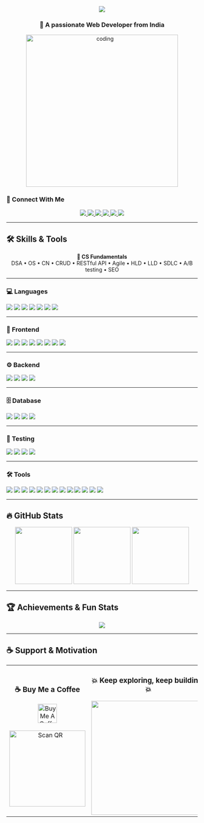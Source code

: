 <!-- Beautiful GitHub README for keshavjha005 -->

<p align="center">
  <img src="https://readme-typing-svg.herokuapp.com?font=Fira+Code&size=25&pause=1000&color=58A6FF&center=true&vCenter=true&width=500&lines=Hi+%F0%9F%91%8B%2C+I'm+Keshav+Jha;Full+Stack+Developer;Open+Source+Enthusiast;Always+Learning+New+Things">
</p>

<h3 align="center">🚀 A passionate Web Developer from India</h3>

<p align="center">
  <img src="https://user-images.githubusercontent.com/112645121/213100923-5b225bd3-b2eb-4e9f-b486-a5f2e7ea1ae9.png" alt="coding" width="400"/>
</p>

### 🔗 Connect With Me  
<p align="center">
  <a href="https://www.linkedin.com/in/keshavjha005" target="_blank">
    <img src="https://img.shields.io/badge/LinkedIn-0A66C2?logo=linkedin&logoColor=white" />
  </a>
   <a href="https://topmate.io/keshavjha005" target="_blank">
    <img src="https://img.shields.io/badge/Topmate-FF6F61?logo=topmate&logoColor=white" />
  </a>
  <a href="https://portfolio-keshav-eight.vercel.app/" target="_blank">
    <img src="https://img.shields.io/badge/Portfolio-000000?logo=google-chrome&logoColor=white" />
  </a>
  <a href="https://hashnode.com/@keshavBlog" target="_blank">
    <img src="https://img.shields.io/badge/Hashnode-2962FF?logo=hashnode&logoColor=white" />
  </a>
  <a href="https://author.envato.com/profile/onboarding" target="_blank">
    <img src="https://img.shields.io/badge/Envato-82B541?logo=envato&logoColor=white" />
  </a>
  <a href="https://www.buymeacoffee.com/jharajiv92n" target="_blank">
    <img src="https://img.shields.io/badge/Buy%20Me%20a%20Coffee-FF813F?logo=buy-me-a-coffee&logoColor=white" />
  </a>
</p>



---

## 🛠️ Skills & Tools  

<p align="center">
<b>📘 CS Fundamentals</b><br/>
DSA • OS • CN • CRUD • RESTful API • Agile • HLD • LLD • SDLC • A/B testing • SEO
</p>

---

### 💻 Languages  
<p align="">
<img src="https://img.shields.io/badge/Java-orange?logo=java&logoColor=white" />
<img src="https://img.shields.io/badge/C++-00599C?logo=cplusplus&logoColor=white" />
<img src="https://img.shields.io/badge/Python-3776AB?logo=python&logoColor=white" />
<img src="https://img.shields.io/badge/PHP-777BB4?logo=php&logoColor=white" />
<img src="https://img.shields.io/badge/JavaScript-F7DF1E?logo=javascript&logoColor=black" />
<img src="https://img.shields.io/badge/HTML5-E34F26?logo=html5&logoColor=white" />
<img src="https://img.shields.io/badge/CSS3-1572B6?logo=css3&logoColor=white" />
</p>

---

### 🎨 Frontend  
<p align="">
<img src="https://img.shields.io/badge/React-20232A?logo=react&logoColor=61DAFB" />
<img src="https://img.shields.io/badge/Redux-764ABC?logo=redux&logoColor=white" />
<img src="https://img.shields.io/badge/Next.js-black?logo=next.js&logoColor=white" />
<img src="https://img.shields.io/badge/Bootstrap-7952B3?logo=bootstrap&logoColor=white" />
<img src="https://img.shields.io/badge/TailwindCSS-38B2AC?logo=tailwind-css&logoColor=white" />
<img src="https://img.shields.io/badge/Webpack-8DD6F9?logo=webpack&logoColor=black" />
<img src="https://img.shields.io/badge/Vite-646CFF?logo=vite&logoColor=white" />
<img src="https://img.shields.io/badge/UI%2FUX-FF4088?logo=figma&logoColor=white" />
</p>

---

### ⚙️ Backend  
<p align="">
<img src="https://img.shields.io/badge/Node.js-339933?logo=node.js&logoColor=white" />
<img src="https://img.shields.io/badge/Express.js-000000?logo=express&logoColor=white" />
<img src="https://img.shields.io/badge/Django-092E20?logo=django&logoColor=white" />
<img src="https://img.shields.io/badge/JWT-black?logo=jsonwebtokens&logoColor=white" />
</p>

---

### 🗄️ Database  
<p align="">
  <img src="https://img.shields.io/badge/MySQL-005C84?logo=mysql&logoColor=white" />
  <img src="https://img.shields.io/badge/PostgreSQL-316192?logo=postgresql&logoColor=white" />
  <img src="https://img.shields.io/badge/MongoDB-47A248?logo=mongodb&logoColor=white" />
  <img src="https://img.shields.io/badge/NoSQL-FF6C37?logo=nosql&logoColor=white" />
</p>

---

### 🧪 Testing  
<p align="">
<img src="https://img.shields.io/badge/Selenium-43B02A?logo=selenium&logoColor=white" />
<img src="https://img.shields.io/badge/Playwright-2EAD33?logo=playwright&logoColor=white" />
<img src="https://img.shields.io/badge/Jest-C21325?logo=jest&logoColor=white" />
<img src="https://img.shields.io/badge/Postman-FF6C37?logo=postman&logoColor=white" />
</p>

---

### 🛠️ Tools  
<p align="">
<img src="https://img.shields.io/badge/Git-F05032?logo=git&logoColor=white" />
<img src="https://img.shields.io/badge/GitHub-181717?logo=github&logoColor=white" />
<img src="https://img.shields.io/badge/Vercel-000000?logo=vercel&logoColor=white" />
<img src="https://img.shields.io/badge/AWS-232F3E?logo=amazon-aws&logoColor=white" />
<img src="https://img.shields.io/badge/GCP-4285F4?logo=google-cloud&logoColor=white" />
<img src="https://img.shields.io/badge/Figma-F24E1E?logo=figma&logoColor=white" />
<img src="https://img.shields.io/badge/Canva-00C4CC?logo=canva&logoColor=white" />
<img src="https://img.shields.io/badge/n8n-4B32C3?logo=n8n&logoColor=white" />
<img src="https://img.shields.io/badge/Bubble.io-1E1E1E?logo=bubble&logoColor=white" />
<img src="https://img.shields.io/badge/Google%20Analytics-E37400?logo=google-analytics&logoColor=white" />
<img src="https://img.shields.io/badge/CRM-0078D4?logo=microsoft-dynamics&logoColor=white" />
<img src="https://img.shields.io/badge/CI%2FCD-2088FF?logo=github-actions&logoColor=white" />
<img src="https://img.shields.io/badge/ChatGPT-74aa9c?logo=openai&logoColor=white" />
</p>

---

## 🔥 GitHub Stats  

<p align="center">
  <img src="https://github-readme-stats.vercel.app/api?username=keshavjha005&show_icons=true&theme=tokyonight" height="150"/>
  <img src="https://github-readme-streak-stats.herokuapp.com?user=keshavjha005&theme=tokyonight" height="150"/>
<img src="https://github-readme-stats.vercel.app/api/top-langs/?username=keshavjha005&layout=compact&theme=tokyonight" height="150"/>
</p>

---

## 🏆 Achievements & Fun Stats  

<p align="center">
  <img src="https://github-profile-trophy.vercel.app/?username=keshavjha005&theme=tokyonight&row=1&column=7" />
</p>



---

## ☕ Support & Motivation  

<table align="center">
<tr>
<td align="center" width="50%">
  
  <h3>☕ Buy Me a Coffee</h3>
  <a href="https://buymeacoffee.com/jharajiv92n" target="_blank">
    <img src="https://cdn.buymeacoffee.com/buttons/v2/default-yellow.png" height="50" alt="Buy Me A Coffee" />
  </a>
  <br/><br/>
  <img src="https://drive.google.com/uc?export=view&id=1kp4gjn7uDDq3OKDwz8A94bWATDb5wRpV" alt="Scan QR" width="200"/>
  
</td>
<td align="center" width="50%">
  
  <h3>💥 Keep exploring, keep building! 💥</h3>
  <img src="https://media.giphy.com/media/L8K62iTDkzGX6/giphy.gif" width="300">
  
</td>
</tr>
</table>
